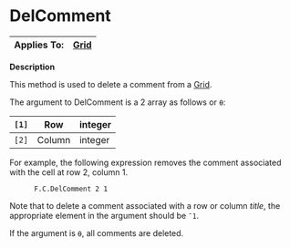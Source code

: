 




<h1 class="heading"><span class="name">DelComment</span></h1>

| Applies To: | [Grid](../a-z/grid.md) |
| --- | ---  |


**Description**


This method is used to delete a comment from a [Grid](../a-z/grid.md).


The argument to DelComment is a 2 array as follows or `⍬`:


| `[1]` | Row | integer |
| --- | --- | ---  |
| `[2]` | Column | integer |


For example, the following expression removes the comment associated with the cell at row 2, column 1.
```apl
      F.C.DelComment 2 1
```


Note that to delete a comment associated with a row or column *title*, the appropriate element in the argument should be `¯1`.


If the argument is `⍬`, all comments are deleted.



